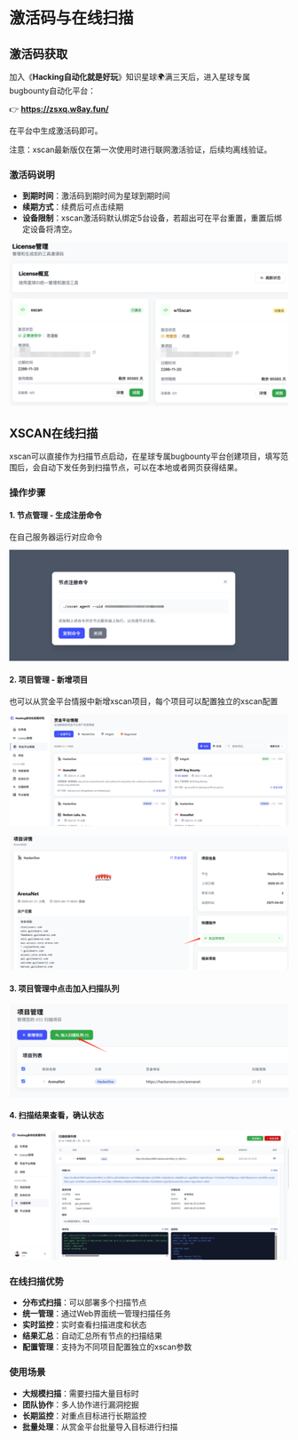 # 激活码与在线扫描

## 激活码获取

加入《**Hacking自动化就是好玩**》知识星球🌍满三天后，进入星球专属bugbounty自动化平台：

👉 **https://zsxq.w8ay.fun/**

在平台中生成激活码即可。

注意：xscan最新版仅在第一次使用时进行联网激活验证，后续均离线验证。

### 激活码说明

- **到期时间**：激活码到期时间为星球到期时间
- **续期方式**：续费后可点击续期
- **设备限制**：xscan激活码默认绑定5台设备，若超出可在平台重置，重置后绑定设备将清空。

![image-20250717233726362](./assets/image-20250717233726362.png)

## XSCAN在线扫描

xscan可以直接作为扫描节点启动，在星球专属bugbounty平台创建项目，填写范围后，会自动下发任务到扫描节点，可以在本地或者网页获得结果。

### 操作步骤

#### 1. 节点管理 - 生成注册命令

在自己服务器运行对应命令

![image-20250717233750537](./assets/image-20250717233750537.png)

#### 2. 项目管理 - 新增项目

也可以从赏金平台情报中新增xscan项目，每个项目可以配置独立的xscan配置

![image-20250717233803890](./assets/image-20250717233803890.png)

![image-20250717233816648](./assets/image-20250717233816648.png)

#### 3. 项目管理中点击加入扫描队列

![image-20250717233829918](./assets/image-20250717233829918.png)

#### 4. 扫描结果查看，确认状态

![image-20250717233843737](./assets/image-20250717233843737.png)

### 在线扫描优势

- **分布式扫描**：可以部署多个扫描节点
- **统一管理**：通过Web界面统一管理扫描任务
- **实时监控**：实时查看扫描进度和状态
- **结果汇总**：自动汇总所有节点的扫描结果
- **配置管理**：支持为不同项目配置独立的xscan参数

### 使用场景

- **大规模扫描**：需要扫描大量目标时
- **团队协作**：多人协作进行漏洞挖掘
- **长期监控**：对重点目标进行长期监控
- **批量处理**：从赏金平台批量导入目标进行扫描
